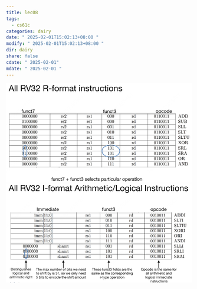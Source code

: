 ```yaml
---
title: lec08
tags:
  - cs61c
categories: dairy
date: " 2025-02-01T15:02:13+08:00 "
modify: " 2025-02-01T15:02:13+08:00 "
dir: dairy
share: false
cdate: " 2025-02-01"
mdate: " 2025-02-01 "
---
```

![image.png](https://raw.githubusercontent.com/Tendourisu/images/master/202502011505478.png)
![image.png](https://raw.githubusercontent.com/Tendourisu/images/master/202502011505563.png)
